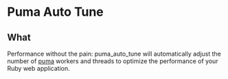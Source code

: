 # Puma Auto Tune

## What

Performance without the pain: puma_auto_tune will automatically adjust the number of [puma]() workers and threads to optimize the performance of your Ruby web application.

